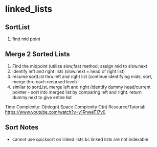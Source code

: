 # linked_lists



<a name="aboutme"></a>
## SortList

1) find mid point


<a name="mergsort"></a>
## Merge 2 Sorted Lists

1) Find the midpoint (utilize slow,fast method; assign mid to slow.next
2) identify left and right lists (slow.next = head of right list)
3) recurse sortList thru left and right list (continue identifying mids, sort, merge thru each recursed level)
4) similar to sortList, merge left and right (identify dummy head/current pointer - sort into merged list by comparing left and right. return dummy.next to give entire list

Time Complexity: O(nlogn)
Space Complexity O(n)
Resource/Tutorial: https://www.youtube.com/watch?v=y1RnweT17v0


## Sort Notes
- cannot use quicksort on linked lists bc linked lists are not indexable
